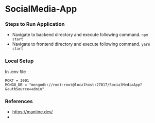 

# SocialMedia-App


### Steps to Run Application
- Navigate to backend directory and execute following command.
``` npm start ```
- Navigate to frontend directory and execute following command.
``` yarn start ```

### Local Setup
In .env file

```
PORT = 3001
MONGO_DB = "mongodb://root:root@localhost:27017/SocialMediaApp?&authSource=admin"
```


### References
- https://mantine.dev/
- 


